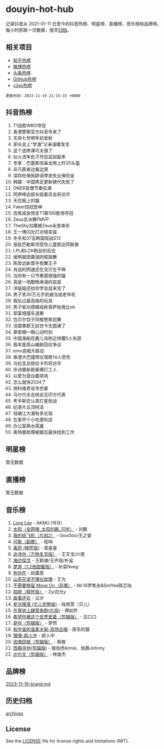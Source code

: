 # douyin-hot-hub

记录抖音从 2021-01-11 日至今的抖音热榜、明星榜、直播榜、音乐榜和品牌榜。每小时抓取一次数据，按天[归档](archives)。

## 相关项目

- [知乎热榜](https://github.com/lonnyzhang423/zhihu-hot-hub)
- [微博热榜](https://github.com/lonnyzhang423/weibo-hot-hub)
- [头条热榜](https://github.com/lonnyzhang423/toutiao-hot-hub)
- [GitHub热榜](https://github.com/lonnyzhang423/github-hot-hub)
- [v2ex热榜](https://github.com/lonnyzhang423/v2ex-hot-hub)


`更新时间：2023-11-19 21:15:15 +0800`

## 抖音热榜

1. T1战胜WBG夺冠
1. 香港警察官方抖音号来了
1. 天舟七号明年初发射
1. 家长会上“学渣”父亲温暖发言
1. 这个选修课可太值了
1. 似火流年彪子开启监狱副本
1. 专家：巴基斯坦枭龙用上歼20头盔
1. 非凡医者边看边哭
1. 深圳社保局辟谣停发失业保险金
1. 韩媒：中国男足更新换代失败了
1. ONER盲僧节奏拉满
1. 阿伊峰会部长级委员会将访华
1. 天花板上的猫
1. Faker四冠登神
1. 百炼成金预言T1第100胜场夺冠
1. Zeus总决赛FMVP
1. TheShy剑魔被Zeus永恩单杀
1. 王一博闪光灯对镜变装
1. 冬冬和37去韩国观战S13
1. 首批巴勒斯坦受伤儿童抵达阿联酋
1. LPL和LCK粉丝的反应
1. 侯明昊田嘉瑞同框跳舞
1. 陈哲远新晋手势舞王子
1. 肖战的网速还在宝贝在干嘛
1. 当你有一只节奏感很强的猫
1. 真是一场酣畅淋漓的自首
1. 洋娃娃还给你学会鼠来宝了
1. 男子丢30万元手机被当成老年机
1. 我玩过最高级的玩具
1. 男子偷功德箱钱称菩萨给我比ok
1. 郭富城撞车退赛
1. 包贝尔饺子同框憋笑尬舞
1. 浣碧果郡王前世今生圆满了
1. 章若楠一眼心动时刻
1. 中国渔船在鹿儿岛附近倾覆5人失踪
1. 我本是高山编剧回应争议
1. emo说唱大联动
1. 香港大巴撞殡仪馆致14人受伤
1. 乌拉圭总统拉卡列将访华
1. 佘诗曼新剧豪横打工人
1. 以爱为营白鹿哭戏
1. 怎么就快2024了
1. 扬科维奇谈韦世豪
1. 马尔代夫总统会见印方代表
1. 考辛斯在认真打星街战
1. 纪录片云顶柯洁
1. 钱塘江大潮有多壮观
1. 在家开个小吃便利店
1. 办公室换水英雄
1. 奥特曼助理被裁后最快找到工作

## 明星榜

暂无数据

## 直播榜

暂无数据

## 音乐榜

1. [Love Lee](https://sf3-cdn-tos.douyinstatic.com/obj/tos-cn-ve-2774/o05GbkJGbCBTdDnMtB0fwOYgkeZp23vrWQDQBS) - AKMU (악뮤)
1. [太阳（全网搜_太阳刘鹏_可听）](https://sf3-cdn-tos.douyinstatic.com/obj/tos-cn-ve-2774/ogWbyIQnlBFImVbeDocRdCIYtBHlbJXgfZMvgz) - 刘鹏
1. [我的纸飞机（片段2）](https://sf6-cdn-tos.douyinstatic.com/obj/tos-cn-ve-2774/oM2ZrKcg2CD5AeRB2gkeXOFB1IxAGJdZPazYHf) - GooGoo/王之睿
1. [可能（副歌）](https://sf6-cdn-tos.douyinstatic.com/obj/tos-cn-ve-2774/cde1731888894259b333569393c2fb51) - 程响
1. [毒药 (释怀版)](https://sf3-cdn-tos.douyinstatic.com/obj/tos-cn-ve-2774/oYILMEAzspdZBIzy4frJNB8ZHPHWAhiwowd4Ad) - 周星星
1. [追寻你（万物复苏版）](https://sf6-cdn-tos.douyinstatic.com/obj/tos-cn-ve-2774/oYeAZJsbjIDit9APmBg8u6uDUQnHmoCf3gbo74) - 王天戈/川青
1. [海边探戈](https://sf3-cdn-tos.douyinstatic.com/obj/tos-cn-ve-2774/os9gE0VQCGqt6VQkZDyBBYvfSDY0QFe3vVmubn) - 王鹤棣/王齐铭/朴鲨
1. [梦游（1.2倍甜蜜版）](https://sf3-cdn-tos.douyinstatic.com/obj/tos-cn-ve-2774/o4gyAUm8hwufoEABmwVIiQtHsFuGzAEEWtNMzo) - 补菜Nveg
1. [有你在](https://sf3-cdn-tos.douyinstatic.com/obj/tos-cn-ve-2774/o8zImmNsI8B0yfAW5FKAB1oBhkMAlIrwsZEi1V) - 赵露思
1. [山茶花读不懂白玫瑰](https://sf6-cdn-tos.douyinstatic.com/obj/tos-cn-ve-2774/osfn8B7DktrRHEPJgPCfDbw7QDQEkwC16BxZg9) - 王为
1. [不需要挽留 Move On（前奏）](https://sf6-cdn-tos.douyinstatic.com/obj/tos-cn-ve-2774/ooCBhgCCkF4nExzQL9WZSUbitfA8IsDkgQIYhe) - Mr.16罗隽永&SimYee陈芯怡
1. [陷阱（释怀版）](https://sf3-cdn-tos.douyinstatic.com/obj/tos-cn-ve-2774/oE8C21LeZrzKLDFfQYgMzx4GAIHageG5IzayY7) - Zy/白允y
1. [故事还长](https://sf3-cdn-tos.douyinstatic.com/obj/tos-cn-ve-2774/30a26758c8594f0ab81ac675c33ee2c5) - 云汐
1. [星光降落 (贝儿完整版)](https://sf6-cdn-tos.douyinstatic.com/obj/tos-cn-ve-2774/okwB9hAwyAtsFFkFBzAX1hOOfQuIoMNs0W2Mwr) - 陆雨萱（贝儿）
1. [在草地上肆意奔跑(片段)](https://sf6-cdn-tos.douyinstatic.com/obj/tos-cn-ve-2774/8831d494742f45dabdfa8adb8b817259) - 傅如乔
1. [希望你被这个世界爱着（剪辑版）](https://sf3-cdn-tos.douyinstatic.com/obj/tos-cn-ve-2774/oo4H3BfEygN7l7bQaMBOZHCQ1eI4FqtED5skQ2) - 吕口口
1. [是你（剪辑版）](https://sf3-cdn-tos.douyinstatic.com/obj/tos-cn-ve-2774/46019dae783c4c969944217fe1cfafc4) - 梦然
1. [和宇宙的温柔关联-现场合唱](https://sf6-cdn-tos.douyinstatic.com/obj/tos-cn-ve-2774/o0hONGDYQBgk0e5bqDeQOonVmncA6tC2nBwZLT) - 房东的猫
1. [慢慢-颜人中](https://sf3-cdn-tos.douyinstatic.com/obj/tos-cn-ve-2774/ocjHNfBXdBxQNC8ZGAeoLMFTUgtBg8bkExunDC) - 颜人中
1. [玫瑰窃贼（剪辑版）](https://sf6-cdn-tos.douyinstatic.com/obj/tos-cn-ve-2774/oMqAsB3ixIhSWqAJOAwf3a0hU2zKJLBolQtFlI) - 柳爽
1. [西厢寻他(剪辑版)](https://sf3-cdn-tos.douyinstatic.com/obj/tos-cn-ve-2774/oUsAVfAQKlRNxEv5qxvIB8o5qmIWUcXbzJKJhw) - 唐伯虎Annie、伯爵Johnny
1. [达尔文（剪辑版）](https://sf6-cdn-tos.douyinstatic.com/obj/tos-cn-ve-2774/oQuPQQmEgnCeZsgKQ78VBZjNVtegzBGpoSbQPD) - 林俊杰

## 品牌榜

[2023-11-19-brand.md](archives/2023-11-19-brand.md)

## 历史归档

[archives](archives)

## License

See the [LICENSE](LICENSE) file for license rights and limitations (MIT).
